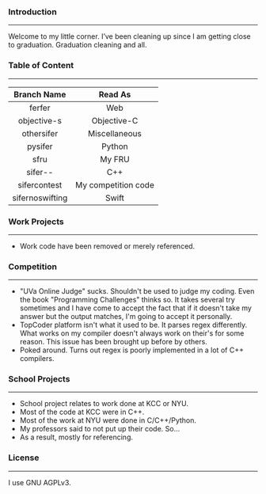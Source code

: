 ### Introduction
---
Welcome to my little corner. I’ve been cleaning up since I am getting close to graduation. Graduation cleaning and all.

### Table of Content
---
| Branch Name      | Read As             |
|:----------------:|:-------------------:|
| ferfer           | Web                 |
| objective-s      | Objective-C         |
| othersifer       | Miscellaneous       |
| pysifer          | Python              |
| sfru             | My FRU              |
| sifer--          | C++                 |
| sifercontest     | My competition code |
| sifernoswifting  | Swift               |

### Work Projects
---
* Work code have been removed or merely referenced. 

### Competition
--- 
* "UVa Online Judge" sucks. Shouldn't be used to judge my coding. Even the book "Programming Challenges" thinks so. It takes several try sometimes and I have come to accept the fact that if it doesn't take my answer but the output matches, I'm going to accept it personally.
* TopCoder platform isn't what it used to be. It parses regex differently. What works on my compiler doesn't always work on their's for some reason. This issue has been brought up before by others.
* Poked around. Turns out regex is poorly implemented in a lot of C++ compilers.

### School Projects
---
* School project relates to work done at KCC or NYU. 
* Most of the code at KCC were in C++. 
* Most of the work at NYU were done in C/C++/Python. 
* My professors said to not put up their code. So...
* As a result, mostly for referencing.  

### License
---
I use GNU AGPLv3. 
